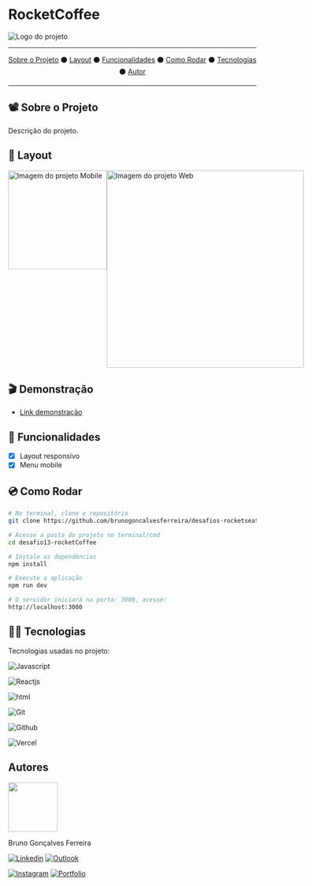 # RocketCoffee

![Logo do projeto](./src/assets/logo-mobile.svg)

<hr>
<p align="center">
  <a href="#-sobre-o-projeto">Sobre o Projeto</a> ⚫ 
  <a href="#-layout">Layout</a> ⚫
  <a href="#-funcionalidades">Funcionalidades</a> ⚫
  <a href="#-como-rodar">Como Rodar</a> ⚫
  <a href="#-tecnologias">Tecnologias</a> ⚫
  <a href="#-autores">Autor</a>
</p>
<hr>

## 📽 Sobre o Projeto

Descrição do projeto.

## 🌄 Layout

<div style="display:flex; align-items: flex-start; justify-content: space-between;">
<img width="200px" src=".github/mobile.png" alt="Imagem do projeto Mobile" title="Projeto Mobile"/>
<img width="400px" src=".github/preview.png" alt="Imagem do projeto Web" title="Projeto Web"/>
</div>

## 🎬 Demonstração

- [Link demonstração](https://coffee-steel.vercel.app/)

## 📱 Funcionalidades

- [x] Layout responsivo
- [x] Menu mobile

## 💿 Como Rodar

<!-- Este projeto é divido em duas partes:

Backend
Frontend
bulbFrontend precisa que o Backend esteja sendo executado para funcionar.

Pré-requisitos
Antes de começar, você vai precisar ter instalado em sua máquina as seguintes ferramentas: [Git](https://git-scm.com), [Node.js](https://nodejs.org/en/). Além disto é bom ter um editor para trabalhar com o código como [VSCode](https://code.visualstudio.com/).

Rodando o Frontend e o Backend (servidor) -->

```bash
# No terminal, clone o repositório
git clone https://github.com/brunogoncalvesferreira/desafios-rocketseat-discover/tree/main/desafio13-rocketCoffee

# Acesse a pasta do projeto no terminal/cmd
cd desafio13-rocketCoffee

# Instale as dependências
npm install

# Execute a aplicação
npm run dev

# O servidor iniciará na porta: 3000, acesse:
http://localhost:3000
```

## 👨‍💻 Tecnologias

Tecnologias usadas no projeto:

![Javascript](https://img.shields.io/badge/javascript-%23323330.svg?style=for-the-badge&logo=javascript&logoColor=%23F7DF1E)

![Reactjs](https://img.shields.io/badge/react-%2320232a.svg?style=for-the-badge&logo=react&logoColor=%2361DAFB)

![html](https://img.shields.io/badge/html5-%23E34F26.svg?style=for-the-badge&logo=html5&logoColor=white)

![Git](https://img.shields.io/badge/git-%23F05033.svg?style=for-the-badge&logo=git&logoColor=white)

![Github](https://img.shields.io/badge/github-%23121011.svg?style=for-the-badge&logo=github&logoColor=white)

![Vercel](https://img.shields.io/badge/vercel-%23000000.svg?style=for-the-badge&logo=vercel&logoColor=white)

## Autores

<img width="100" src="https://avatars.githubusercontent.com/u/74840490?v=4">

Bruno Gonçalves Ferreira

<a href="https://www.linkedin.com/in/bruno-goncalves-ferreira/">![Linkedin](https://img.shields.io/badge/linkedin-%230077B5.svg?style=for-the-badge&logo=linkedin&logoColor=white)</a>
<a href="mailto:brunogoncalvesferreira@outlook.com">![Outlook](https://img.shields.io/badge/Microsoft_Outlook-0078D4?style=for-the-badge&logo=microsoft-outlook&logoColor=white)</a>

<a href="https://www.instagram.com/brunogonferreira/">![Instagram](https://img.shields.io/badge/Instagram-%23E4405F.svg?style=for-the-badge&logo=Instagram&logoColor=white)</a>
<a href="https://brunogoncalvesferreira.com">![Portfolio](https://img.shields.io/badge/brunogoncalvesferreira.com-%23000000.svg?style=for-the-badge&logo=&logoColor=white)<a>
